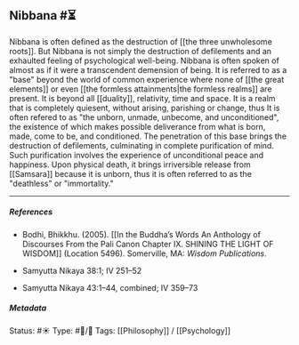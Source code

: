 ## Nibbana  #⏳ 

Nibbana is often defined as the destruction of [[the three unwholesome roots]]. But Nibbana is not simply the destruction of defilements and an exhaulted feeling of psychological well-being. Nibbana is often spoken of almost as if it were a transcendent demension of being. It is referred to as a "base" beyond the world of common experience where none of [[the great elements]] or even [[the formless attainments|the formless realms]] are present. It is beyond all [[duality]], relativity, time and space. It is a realm that is completely quiesent, without arising, parishing or change, thus It is often refered to as "the unborn, unmade, unbecome, and unconditioned", the existence of which makes possible deliverance from what is born, made, come to be, and conditioned. The penetration of this base brings the destruction of defilements, culminating in complete purification of mind. Such purification involves the experience of unconditional peace and happiness. Upon physical death, it brings irriversible release from [[Samsara]] because it is unborn, thus it is often referred to as the "deathless" or "immortality."

___

##### References

- Bodhi, Bhikkhu. (2005). [[In the Buddha’s Words An Anthology of Discourses From the Pali Canon Chapter IX. SHINING THE LIGHT OF WISDOM]] (Location 5496). Somerville, MA: _Wisdom Publications_.

- Samyutta Nikaya 38:1; IV 251–52

- Samyutta Nikaya 43:1–44, combined; IV 359–73

##### Metadata
Status:  #☀️ 
Type:  #🔵/🔵 
Tags: [[Philosophy]] / [[Psychology]]